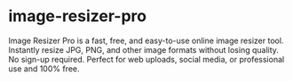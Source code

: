 # image-resizer-pro
Image Resizer Pro is a fast, free, and easy-to-use online image resizer tool. Instantly resize JPG, PNG, and other image formats without losing quality. No sign-up required. Perfect for web uploads, social media, or professional use and 100% free.
